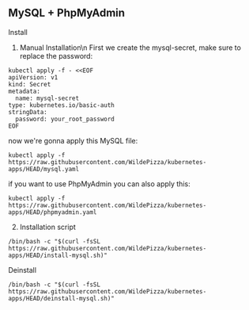 MySQL + PhpMyAdmin
---------
Install

1. Manual Installation\n
First we create the mysql-secret, make sure to replace the password:
```
kubectl apply -f - <<EOF
apiVersion: v1
kind: Secret
metadata:
  name: mysql-secret
type: kubernetes.io/basic-auth
stringData:
  password: your_root_password
EOF
```
now we're gonna apply this MySQL file:
```
kubectl apply -f https://raw.githubusercontent.com/WildePizza/kubernetes-apps/HEAD/mysql.yaml
```
if you want to use PhpMyAdmin you can also apply this:
```
kubectl apply -f https://raw.githubusercontent.com/WildePizza/kubernetes-apps/HEAD/phpmyadmin.yaml
```
2. Installation script
```
/bin/bash -c "$(curl -fsSL https://raw.githubusercontent.com/WildePizza/kubernetes-apps/HEAD/install-mysql.sh)"
```
Deinstall
```
/bin/bash -c "$(curl -fsSL https://raw.githubusercontent.com/WildePizza/kubernetes-apps/HEAD/deinstall-mysql.sh)"
```
